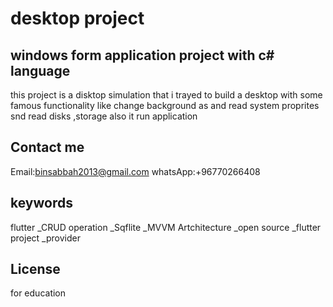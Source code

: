 # desktop project 
## windows form application project with c# language 
this project is a disktop simulation 
that i trayed to build a desktop with some famous functionality like change background as and read system proprites snd read disks ,storage
also it run application

## Contact me
Email:binsabbah2013@gmail.com
whatsApp:+96770266408
## keywords
flutter _CRUD operation _Sqflite _MVVM Artchitecture _open source _flutter project _provider

## License
for education
